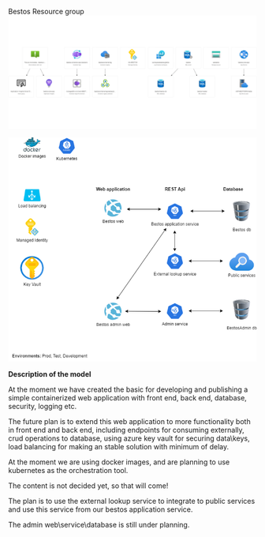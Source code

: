 Bestos Resource group
![BESTOS-RG.png](/.attachments/BESTOS-RG-6ea624d4-df26-4ca2-8864-e83824cf7dd8.png)

![initial_model_services.png](/.attachments/initial_model_services-af74625f-86fa-4243-8cae-f91e6da10deb.png)

**Description of the model**

At the moment we have created the basic for developing and publishing a simple containerized web application with front end, back end, database, security, logging etc.

The future plan is to extend this web application to more functionality both in front end and back end, including endpoints for consuming externally, crud operations to database, using azure key vault for securing data\keys, load balancing for making an stable solution with minimum of delay.

At the moment we are using docker images, and are planning to use kubernetes as the orchestration tool.

The content is not decided yet, so that will come!

The plan is to use the external lookup service to integrate to public services and use this service from our bestos application service.

The admin web\service\database is still under planning.